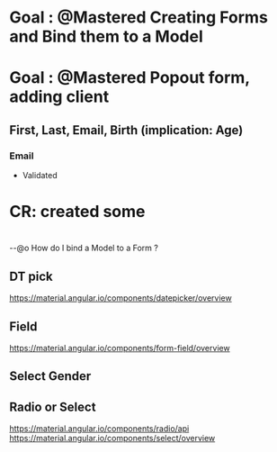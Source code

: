 # Goal : @Mastered Creating Forms and Bind them to a Model
# Goal : @Mastered Popout form, adding client

## First, Last, Email, Birth (implication: Age)
### Email
* Validated

# CR: created some
#

--@o How do I bind a Model to a Form ?

## DT pick
https://material.angular.io/components/datepicker/overview

## Field 
https://material.angular.io/components/form-field/overview

## Select Gender
## Radio or Select

https://material.angular.io/components/radio/api
https://material.angular.io/components/select/overview



